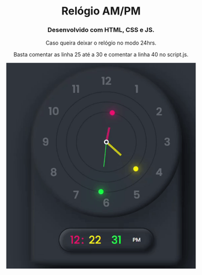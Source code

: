 <div align="center">
<h1>Relógio AM/PM</h1>
</div>

<div align="center">
<h3> Desenvolvido com HTML, CSS e JS.</h3>
</div>

<div align="center">
<p>
Caso queira deixar o relógio no modo 24hrs. 

Basta comentar as linha 25 até a 30 e comentar a linha 40 no script.js.
</p>
</div>

<p align="center">
<img src="assets/clock.gif">
</p>